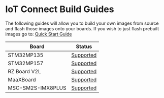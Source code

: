 # IoT Connect Build Guides

The following guides will allow you to build your own images from source and flash those images onto your boards.
If you wish to just flash prebuilt images go to: [Quick Start Guide](../QuickStart/README.md)

| Board                 |          Status                              |
|-----------------------|----------------------------------------------|
| STM32MP135            | [Supported](./STM32MP135/README.md)          |
| STM32MP157            | [Supported](./STM32MP157/README.md)          |
| RZ Board V2L          | [Supported](./RZBoardV2L/README.md)          |
| MaaXBoard             | [Supported](./MaaXBoard/README.md)           |
| MSC-SM2S-IMX8PLUS     | [Supported](./msc-sm2s-imx8plus/README.md)   |
